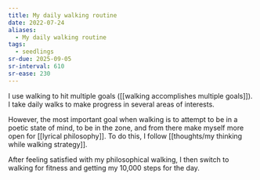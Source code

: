 ```yaml
---
title: My daily walking routine
date: 2022-07-24
aliases:
  - My daily walking routine
tags:
  - seedlings
sr-due: 2025-09-05
sr-interval: 610
sr-ease: 230
---
```

I use walking to hit multiple goals ([[walking accomplishes multiple goals]]). I take daily walks to make progress in several areas of interests.

However, the most important goal when walking is to attempt to be in a poetic state of mind, to be in the zone, and from there make myself more open for [[lyrical philosophy]]. To do this, I follow [[thoughts/my thinking while walking strategy]].

After feeling satisfied with my philosophical walking, I then switch to walking for fitness and getting my 10,000 steps for the day.
